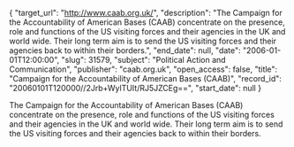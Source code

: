 {
  "target_url": "http://www.caab.org.uk/", 
  "description": "The Campaign for the Accountability of American Bases (CAAB) concentrate on the presence, role and functions of the US visiting forces and their agencies in the UK and world wide. Their long term aim is to send the US visiting forces and their agencies back to within their borders.", 
  "end_date": null, 
  "date": "2006-01-01T12:00:00", 
  "slug": 31579, 
  "subject": "Political Action and Communication", 
  "publisher": "caab.org.uk", 
  "open_access": false, 
  "title": "Campaign for the Accountability of American Bases (CAAB)", 
  "record_id": "20060101T120000//2Jrb+WylTUIt/RJ5JZCEg==", 
  "start_date": null
}

The Campaign for the Accountability of American Bases (CAAB) concentrate on the presence, role and functions of the US visiting forces and their agencies in the UK and world wide. Their long term aim is to send the US visiting forces and their agencies back to within their borders.